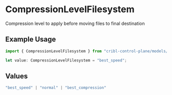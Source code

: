 # CompressionLevelFilesystem

Compression level to apply before moving files to final destination

## Example Usage

```typescript
import { CompressionLevelFilesystem } from "cribl-control-plane/models/operations";

let value: CompressionLevelFilesystem = "best_speed";
```

## Values

```typescript
"best_speed" | "normal" | "best_compression"
```